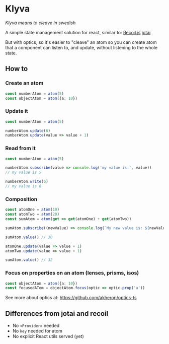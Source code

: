 # Klyva
*Klyva means to cleave in swedish*

A simple state management solution for react, similar to:
[Recoil.js](https://recoiljs.org)
[jotai](https://jotai.surge.sh)

But with optics, so it's easier to "cleave" an atom so you can create atom that a component can listen to, and update, without listening to the whole state.

## How to
### Create an atom

```typescript
const numberAtom = atom(5)
const objectAtom = atom({a: 10})
```

### Update it

```typescript
const numberAtom = atom(5)

numberAtom.update(6)
numberAtom.update(value => value + 1)
```

### Read from it

```typescript
const numberAtom = atom(5)

numberAtom.subscribe(value => console.log('my value is:', value))
// my value is 5

numberAtom.write(6)
// my value is 6
```

### Composition
```typescript
const atomOne = atom(10)
const atomTwo = atom(20)
const sumAtom = atom(get => get(atomOne) + get(atomTwo))

sumAtom.subscribe((newValue) => console.log(`My new value is: ${newValue}`))

sumAtom.value() // 30

atomOne.update(value => value + 1)
atomTwo.update(value => value + 1)

sumAtom.value() // 32
```


### Focus on properties on an atom (lenses, prisms, isos)

```typescript
const objectAtom = atom({a: 10})
const focusedATom = objectAtom.focus(optic => optic.prop('a'))
```

See more about optics at:
https://github.com/akheron/optics-ts

## Differences from jotai and recoil

* No `<Provider>` needed
* No `key` needed for atom
* No explicit React utils served (yet)


